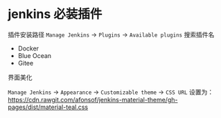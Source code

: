 # jenkins 必装插件

插件安装路径 `Manage Jenkins` -> `Plugins` -> `Available plugins` 搜索插件名

- Docker
- Blue Ocean
- Gitee

界面美化

`Manage Jenkins` -> `Appearance` -> `Customizable theme` -> `CSS URL` 设置为：<https://cdn.rawgit.com/afonsof/jenkins-material-theme/gh-pages/dist/material-teal.css>
